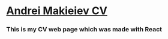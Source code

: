 # [Andrei Makieiev CV](https://andrei.makieiev.dev)

### This is my CV web page which was made with React
